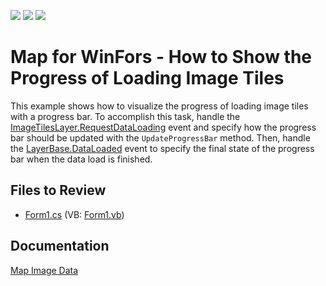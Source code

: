 <!-- default badges list -->
![](https://img.shields.io/endpoint?url=https://codecentral.devexpress.com/api/v1/VersionRange/128576789/16.1.4%2B)
[![](https://img.shields.io/badge/Open_in_DevExpress_Support_Center-FF7200?style=flat-square&logo=DevExpress&logoColor=white)](https://supportcenter.devexpress.com/ticket/details/E5183)
[![](https://img.shields.io/badge/📖_How_to_use_DevExpress_Examples-e9f6fc?style=flat-square)](https://docs.devexpress.com/GeneralInformation/403183)
<!-- default badges end -->

# Map for WinFors - How to Show the Progress of Loading Image Tiles

This example shows how to visualize the progress of loading image tiles with a progress bar.
To accomplish this task, handle the [ImageTilesLayer.RequestDataLoading](https://documentation.devexpress.com/#WindowsForms/DevExpressXtraMapImageTilesLayer_RequestDataLoadingtopic) event and specify how the progress bar should be updated with the `UpdateProgressBar` method. Then, handle the [LayerBase.DataLoaded](https://documentation.devexpress.com/#WindowsForms/DevExpressXtraMapLayerBase_DataLoadedtopic) event to specify the final state of the progress bar when the data load is finished.

## Files to Review
* [Form1.cs](./CS/TilesLoaded/Form1.cs) (VB: [Form1.vb](./VB/TilesLoaded/Form1.vb))

## Documentation
[Map Image Data](https://docs.devexpress.com/WindowsForms/17853/controls-and-libraries/map-control/examples/map-image-data)


